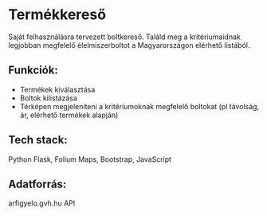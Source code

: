 # Termékkereső
Saját felhasználásra tervezett boltkereső. 
Találd meg a kritériumaidnak legjobban megfelelő élelmiszerboltot a Magyarországon elérhető listából.

## Funkciók:
- Termékek kiválasztása
- Boltok kilistázása
- Térképen megjeleníteni a kritériumoknak megfelelő boltokat (pl távolság, ár, elérhető termékek alapján)

## Tech stack:
Python Flask, Folium Maps, Bootstrap, JavaScript

## Adatforrás:
arfigyelo.gvh.hu API


